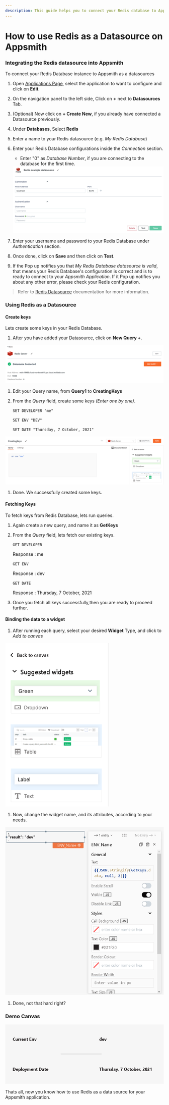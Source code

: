 ```yaml
---
description: This guide helps you to connect your Redis database to Appsmith
---
```


# How to use Redis as a Datasource on Appsmith

### Integrating the Redis datasource into Appsmith

To connect your Redis Database instance to Appsmith as a datasources

1. Open [Applications Page](https://app.appsmith.com/applications/), select the application to want to configure and click on **Edit**.
2. On the navigation panel to the left side, Click on **+** next to **Datasources** Tab.
3. (Optional) Now click on **+ Create New**, if you already have connected a Datasource previously.
4. Under **Databases**, Select **Redis**
5. Enter a name to your Redis datasource (e.g. _My Redis Database_)
6.  Enter your Redis Database configurations inside the _Connection_ section.

    * Enter "0" as _Database Number_, if you are connecting to the database for the first time.

    <img src="../../.gitbook/assets/redis-datasource-form.png" alt="Click to expand" data-size="original">
7. Enter your username and password to your Redis Database under _Authentication_ section.
8. Once done, click on **Save** and then click on **Test**.
9. If the Pop up notifies you that _My Redis Database datasource is valid_, that means your Redis Database's configuration is correct and is to ready to connect to your _Appsmith Application_. If it Pop up notifies you about any other error, please check your Redis configuration.

> Refer to [Redis Datasource](../../reference/datasources/querying-redis.md) documentation for more information.

### Using Redis as a Datasource

#### Create keys

Lets create some keys in your Redis Database.

1. After you have added your Datasource, click on **New Query +**.

![Existing Datasorce - New Query](../../.gitbook/assets/redis-new-query.png)

1. Edit your Query name, from **Query1** to **CreatingKeys**
2.  From the _Query_ field, create some keys _(Enter one by one)_.

    ```
    SET DEVELOPER "me"
    ```

    ```
    SET ENV "DEV"
    ```

    ```
    SET DATE "Thursday, 7 October, 2021"
    ```

![Createing Queries](../../.gitbook/assets/redis-create-query.png)

1. Done. We successfully created some keys.

#### Fetching Keys

To fetch keys from Redis Database, lets run queries.

1. Again create a new query, and name it as **GetKeys**
2.  From the _Query_ field, lets fetch our existing keys.

    ```
    GET DEVELOPER
    ```

    Response : me

    ```
    GET ENV
    ```

    Response : dev

    ```
    GET DATE
    ```

    Response : Thursday, 7 October, 2021
3. Once you fetch all keys successfully,then you are ready to proceed further.

#### Binding the data to a widget

1. After running each query, select your desired **Widget** Type, and click to _Add to canvas_

![Create Widget](../../.gitbook/assets/redis-create-widget.png)

1. Now, change the widget name, and its attributes, according to your needs.

![Edit Widget](../../.gitbook/assets/redis-edit-widget.png)

1. Done, not that hard right?

### Demo Canvas

![Demo](../../.gitbook/assets/redis-comp-demo-canvas.png)

Thats all, now you know how to use Redis as a data source for your Appsmith application.
